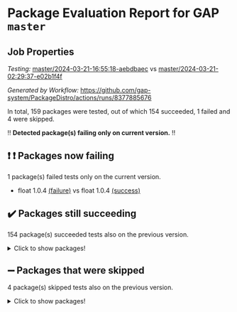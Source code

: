 # Package Evaluation Report for GAP `master`

## Job Properties

*Testing:* [master/2024-03-21-16:55:18-aebdbaec](https://github.com/gap-system/PackageDistro/blob/data/reports/master/2024-03-21-16:55:18-aebdbaec) vs [master/2024-03-21-02:29:37-e02b1f4f](https://github.com/gap-system/PackageDistro/blob/data/reports/master/2024-03-21-02:29:37-e02b1f4f)

*Generated by Workflow:* https://github.com/gap-system/PackageDistro/actions/runs/8377885676

In total, 159 packages were tested, out of which 154 succeeded, 1 failed and 4 were skipped.

:bangbang: **Detected package(s) failing only on current version.** :bangbang:

## :exclamation: :exclamation: Packages now failing

1 package(s) failed tests only on the current version.
- float 1.0.4 [(failure)](https://github.com/gap-system/PackageDistro/actions/runs/8377885676/job/22941476859) vs float 1.0.4 [(success)](https://github.com/gap-system/PackageDistro/actions/runs/8368629630/job/22913258221)

## :heavy_check_mark: Packages still succeeding

154 package(s) succeeded tests also on the previous version.
<details><summary>Click to show packages!</summary>

- 4ti2interface 2023.02-04 [(success)](https://github.com/gap-system/PackageDistro/actions/runs/8377885676/job/22941453837)
- ace 5.6.2 [(success)](https://github.com/gap-system/PackageDistro/actions/runs/8377885676/job/22941454175)
- aclib 1.3.2 [(success)](https://github.com/gap-system/PackageDistro/actions/runs/8377885676/job/22941454443)
- agt 0.3.1 [(success)](https://github.com/gap-system/PackageDistro/actions/runs/8377885676/job/22941454743)
- alnuth 3.2.1 [(success)](https://github.com/gap-system/PackageDistro/actions/runs/8377885676/job/22941455123)
- anupq 3.3.0 [(success)](https://github.com/gap-system/PackageDistro/actions/runs/8377885676/job/22941455425)
- atlasrep 2.1.8 [(success)](https://github.com/gap-system/PackageDistro/actions/runs/8377885676/job/22941455775)
- autodoc 2023.06.19 [(success)](https://github.com/gap-system/PackageDistro/actions/runs/8377885676/job/22941456116)
- automata 1.15 [(success)](https://github.com/gap-system/PackageDistro/actions/runs/8377885676/job/22941456457)
- automgrp 1.3.2 [(success)](https://github.com/gap-system/PackageDistro/actions/runs/8377885676/job/22941460999)
- autpgrp 1.11 [(success)](https://github.com/gap-system/PackageDistro/actions/runs/8377885676/job/22941461782)
- cap 2024.03-03 [(success)](https://github.com/gap-system/PackageDistro/actions/runs/8377885676/job/22941462436)
- caratinterface 2.3.6 [(success)](https://github.com/gap-system/PackageDistro/actions/runs/8377885676/job/22941463531)
- cddinterface 2022.11.01 [(success)](https://github.com/gap-system/PackageDistro/actions/runs/8377885676/job/22941467279)
- circle 1.6.6 [(success)](https://github.com/gap-system/PackageDistro/actions/runs/8377885676/job/22941467605)
- classicpres 1.22 [(success)](https://github.com/gap-system/PackageDistro/actions/runs/8377885676/job/22941467955)
- cohomolo 1.6.11 [(success)](https://github.com/gap-system/PackageDistro/actions/runs/8377885676/job/22941468305)
- congruence 1.2.5 [(success)](https://github.com/gap-system/PackageDistro/actions/runs/8377885676/job/22941468627)
- corelg 1.56 [(success)](https://github.com/gap-system/PackageDistro/actions/runs/8377885676/job/22941468914)
- crime 1.6 [(success)](https://github.com/gap-system/PackageDistro/actions/runs/8377885676/job/22941469228)
- crisp 1.4.6 [(success)](https://github.com/gap-system/PackageDistro/actions/runs/8377885676/job/22941469529)
- crypting 0.10.4 [(success)](https://github.com/gap-system/PackageDistro/actions/runs/8377885676/job/22941469821)
- cryst 4.1.27 [(success)](https://github.com/gap-system/PackageDistro/actions/runs/8377885676/job/22941470387)
- crystcat 1.1.10 [(success)](https://github.com/gap-system/PackageDistro/actions/runs/8377885676/job/22941470760)
- ctbllib 1.3.9 [(success)](https://github.com/gap-system/PackageDistro/actions/runs/8377885676/job/22941471091)
- cubefree 1.19 [(success)](https://github.com/gap-system/PackageDistro/actions/runs/8377885676/job/22941471415)
- curlinterface 2.3.2 [(success)](https://github.com/gap-system/PackageDistro/actions/runs/8377885676/job/22941471737)
- cvec 2.8.1 [(success)](https://github.com/gap-system/PackageDistro/actions/runs/8377885676/job/22941472099)
- datastructures 0.3.0 [(success)](https://github.com/gap-system/PackageDistro/actions/runs/8377885676/job/22941472435)
- deepthought 1.0.6 [(success)](https://github.com/gap-system/PackageDistro/actions/runs/8377885676/job/22941472796)
- design 1.8 [(success)](https://github.com/gap-system/PackageDistro/actions/runs/8377885676/job/22941473121)
- difsets 2.3.1 [(success)](https://github.com/gap-system/PackageDistro/actions/runs/8377885676/job/22941473467)
- digraphs 1.7.1 [(success)](https://github.com/gap-system/PackageDistro/actions/runs/8377885676/job/22941473833)
- edim 1.3.8 [(success)](https://github.com/gap-system/PackageDistro/actions/runs/8377885676/job/22941474277)
- example 4.3.4 [(success)](https://github.com/gap-system/PackageDistro/actions/runs/8377885676/job/22941474659)
- examplesforhomalg 2023.10-01 [(success)](https://github.com/gap-system/PackageDistro/actions/runs/8377885676/job/22941475083)
- factint 1.6.3 [(success)](https://github.com/gap-system/PackageDistro/actions/runs/8377885676/job/22941475424)
- ferret 1.0.10 [(success)](https://github.com/gap-system/PackageDistro/actions/runs/8377885676/job/22941475801)
- fga 1.5.0 [(success)](https://github.com/gap-system/PackageDistro/actions/runs/8377885676/job/22941476127)
- fining 1.5.6 [(success)](https://github.com/gap-system/PackageDistro/actions/runs/8377885676/job/22941476479)
- format 1.4.4 [(success)](https://github.com/gap-system/PackageDistro/actions/runs/8377885676/job/22941477204)
- forms 1.2.9 [(success)](https://github.com/gap-system/PackageDistro/actions/runs/8377885676/job/22941477527)
- fplsa 1.2.6 [(success)](https://github.com/gap-system/PackageDistro/actions/runs/8377885676/job/22941477927)
- fr 2.4.13 [(success)](https://github.com/gap-system/PackageDistro/actions/runs/8377885676/job/22941478282)
- francy 2.0.3 [(success)](https://github.com/gap-system/PackageDistro/actions/runs/8377885676/job/22941478583)
- fwtree 1.3 [(success)](https://github.com/gap-system/PackageDistro/actions/runs/8377885676/job/22941478929)
- gapdoc 1.6.7 [(success)](https://github.com/gap-system/PackageDistro/actions/runs/8377885676/job/22941479276)
- gauss 2023.02-04 [(success)](https://github.com/gap-system/PackageDistro/actions/runs/8377885676/job/22941479616)
- gaussforhomalg 2023.11-01 [(success)](https://github.com/gap-system/PackageDistro/actions/runs/8377885676/job/22941479925)
- gbnp 1.0.5 [(success)](https://github.com/gap-system/PackageDistro/actions/runs/8377885676/job/22941480205)
- generalizedmorphismsforcap 2024.01-01 [(success)](https://github.com/gap-system/PackageDistro/actions/runs/8377885676/job/22941480551)
- genss 1.6.8 [(success)](https://github.com/gap-system/PackageDistro/actions/runs/8377885676/job/22941480872)
- gradedmodules 2024.01-01 [(success)](https://github.com/gap-system/PackageDistro/actions/runs/8377885676/job/22941481181)
- gradedringforhomalg 2023.08-01 [(success)](https://github.com/gap-system/PackageDistro/actions/runs/8377885676/job/22941481496)
- grape 4.9.0 [(success)](https://github.com/gap-system/PackageDistro/actions/runs/8377885676/job/22941481815)
- groupoids 1.74 [(success)](https://github.com/gap-system/PackageDistro/actions/runs/8377885676/job/22941482108)
- grpconst 2.6.5 [(success)](https://github.com/gap-system/PackageDistro/actions/runs/8377885676/job/22941482398)
- guarana 0.96.3 [(success)](https://github.com/gap-system/PackageDistro/actions/runs/8377885676/job/22941482699)
- guava 3.19 [(success)](https://github.com/gap-system/PackageDistro/actions/runs/8377885676/job/22941483023)
- hap 1.62 [(success)](https://github.com/gap-system/PackageDistro/actions/runs/8377885676/job/22941483278)
- hapcryst 0.1.15 [(success)](https://github.com/gap-system/PackageDistro/actions/runs/8377885676/job/22941483561)
- hecke 1.5.3 [(success)](https://github.com/gap-system/PackageDistro/actions/runs/8377885676/job/22941483836)
- help 4.0 [(success)](https://github.com/gap-system/PackageDistro/actions/runs/8377885676/job/22941484099)
- homalg 2024.01-01 [(success)](https://github.com/gap-system/PackageDistro/actions/runs/8377885676/job/22941484357)
- homalgtocas 2023.11-01 [(success)](https://github.com/gap-system/PackageDistro/actions/runs/8377885676/job/22941484700)
- idrel 2.46 [(success)](https://github.com/gap-system/PackageDistro/actions/runs/8377885676/job/22941484990)
- images 1.3.2 [(success)](https://github.com/gap-system/PackageDistro/actions/runs/8377885676/job/22941485286)
- intpic 0.3.0 [(success)](https://github.com/gap-system/PackageDistro/actions/runs/8377885676/job/22941485559)
- io 4.8.2 [(success)](https://github.com/gap-system/PackageDistro/actions/runs/8377885676/job/22941485878)
- io_forhomalg 2023.02-04 [(success)](https://github.com/gap-system/PackageDistro/actions/runs/8377885676/job/22941486165)
- irredsol 1.4.4 [(success)](https://github.com/gap-system/PackageDistro/actions/runs/8377885676/job/22941486456)
- json 2.2.0 [(success)](https://github.com/gap-system/PackageDistro/actions/runs/8377885676/job/22941486721)
- jupyterkernel 1.5.0 [(success)](https://github.com/gap-system/PackageDistro/actions/runs/8377885676/job/22941487039)
- jupyterviz 1.5.6 [(success)](https://github.com/gap-system/PackageDistro/actions/runs/8377885676/job/22941487433)
- kan 1.37 [(success)](https://github.com/gap-system/PackageDistro/actions/runs/8377885676/job/22941487767)
- kbmag 1.5.11 [(success)](https://github.com/gap-system/PackageDistro/actions/runs/8377885676/job/22941488109)
- laguna 3.9.6 [(success)](https://github.com/gap-system/PackageDistro/actions/runs/8377885676/job/22941488457)
- liealgdb 2.2.1 [(success)](https://github.com/gap-system/PackageDistro/actions/runs/8377885676/job/22941488790)
- liepring 2.8 [(success)](https://github.com/gap-system/PackageDistro/actions/runs/8377885676/job/22941489141)
- liering 2.4.2 [(success)](https://github.com/gap-system/PackageDistro/actions/runs/8377885676/job/22941489486)
- linearalgebraforcap 2024.02-02 [(success)](https://github.com/gap-system/PackageDistro/actions/runs/8377885676/job/22941489855)
- lins 0.9 [(success)](https://github.com/gap-system/PackageDistro/actions/runs/8377885676/job/22941490224)
- localizeringforhomalg 2023.10-01 [(success)](https://github.com/gap-system/PackageDistro/actions/runs/8377885676/job/22941490635)
- loops 3.4.3 [(success)](https://github.com/gap-system/PackageDistro/actions/runs/8377885676/job/22941491082)
- lpres 1.0.3 [(success)](https://github.com/gap-system/PackageDistro/actions/runs/8377885676/job/22941491452)
- majoranaalgebras 1.5.1 [(success)](https://github.com/gap-system/PackageDistro/actions/runs/8377885676/job/22941491777)
- mapclass 1.4.6 [(success)](https://github.com/gap-system/PackageDistro/actions/runs/8377885676/job/22941492102)
- matgrp 0.70 [(success)](https://github.com/gap-system/PackageDistro/actions/runs/8377885676/job/22941492470)
- matricesforhomalg 2024.02-01 [(success)](https://github.com/gap-system/PackageDistro/actions/runs/8377885676/job/22941492785)
- modisom 2.5.4 [(success)](https://github.com/gap-system/PackageDistro/actions/runs/8377885676/job/22941493158)
- modulepresentationsforcap 2024.01-04 [(success)](https://github.com/gap-system/PackageDistro/actions/runs/8377885676/job/22941493485)
- modules 2024.01-01 [(success)](https://github.com/gap-system/PackageDistro/actions/runs/8377885676/job/22941493814)
- monoidalcategories 2024.02-04 [(success)](https://github.com/gap-system/PackageDistro/actions/runs/8377885676/job/22941494147)
- nconvex 2022.09-01 [(success)](https://github.com/gap-system/PackageDistro/actions/runs/8377885676/job/22941494542)
- nilmat 1.4.2 [(success)](https://github.com/gap-system/PackageDistro/actions/runs/8377885676/job/22941494846)
- nock 1.5 [(success)](https://github.com/gap-system/PackageDistro/actions/runs/8377885676/job/22941495127)
- normalizinterface 1.3.6 [(success)](https://github.com/gap-system/PackageDistro/actions/runs/8377885676/job/22941495494)
- nq 2.5.11 [(success)](https://github.com/gap-system/PackageDistro/actions/runs/8377885676/job/22941495839)
- numericalsgps 1.3.1 [(success)](https://github.com/gap-system/PackageDistro/actions/runs/8377885676/job/22941496201)
- openmath 11.5.3 [(success)](https://github.com/gap-system/PackageDistro/actions/runs/8377885676/job/22941496522)
- orb 4.9.0 [(success)](https://github.com/gap-system/PackageDistro/actions/runs/8377885676/job/22941496829)
- packagemanager 1.4.3 [(success)](https://github.com/gap-system/PackageDistro/actions/runs/8377885676/job/22941497155)
- patternclass 2.4.3 [(success)](https://github.com/gap-system/PackageDistro/actions/runs/8377885676/job/22941497451)
- permut 2.0.5 [(success)](https://github.com/gap-system/PackageDistro/actions/runs/8377885676/job/22941497847)
- polenta 1.3.10 [(success)](https://github.com/gap-system/PackageDistro/actions/runs/8377885676/job/22941498277)
- polymaking 0.8.7 [(success)](https://github.com/gap-system/PackageDistro/actions/runs/8377885676/job/22941498644)
- primgrp 3.4.4 [(success)](https://github.com/gap-system/PackageDistro/actions/runs/8377885676/job/22941499057)
- profiling 2.5.4 [(success)](https://github.com/gap-system/PackageDistro/actions/runs/8377885676/job/22941499391)
- qdistrnd 0.9.4 [(success)](https://github.com/gap-system/PackageDistro/actions/runs/8377885676/job/22941499726)
- qpa 1.35 [(success)](https://github.com/gap-system/PackageDistro/actions/runs/8377885676/job/22941500039)
- quagroup 1.8.4 [(success)](https://github.com/gap-system/PackageDistro/actions/runs/8377885676/job/22941500509)
- radiroot 2.9 [(success)](https://github.com/gap-system/PackageDistro/actions/runs/8377885676/job/22941500820)
- rcwa 4.7.1 [(success)](https://github.com/gap-system/PackageDistro/actions/runs/8377885676/job/22941501120)
- rds 1.8 [(success)](https://github.com/gap-system/PackageDistro/actions/runs/8377885676/job/22941501425)
- recog 1.4.2 [(success)](https://github.com/gap-system/PackageDistro/actions/runs/8377885676/job/22941501739)
- repndecomp 1.3.0 [(success)](https://github.com/gap-system/PackageDistro/actions/runs/8377885676/job/22941502067)
- repsn 3.1.2 [(success)](https://github.com/gap-system/PackageDistro/actions/runs/8377885676/job/22941502333)
- resclasses 4.7.3 [(success)](https://github.com/gap-system/PackageDistro/actions/runs/8377885676/job/22941502686)
- ringsforhomalg 2023.11-02 [(success)](https://github.com/gap-system/PackageDistro/actions/runs/8377885676/job/22941503034)
- sco 2023.08-01 [(success)](https://github.com/gap-system/PackageDistro/actions/runs/8377885676/job/22941503379)
- scscp 2.4.2 [(success)](https://github.com/gap-system/PackageDistro/actions/runs/8377885676/job/22941503683)
- semigroups 5.3.7 [(success)](https://github.com/gap-system/PackageDistro/actions/runs/8377885676/job/22941503947)
- sglppow 2.4 [(success)](https://github.com/gap-system/PackageDistro/actions/runs/8377885676/job/22941504291)
- sgpviz 0.999.5 [(success)](https://github.com/gap-system/PackageDistro/actions/runs/8377885676/job/22941504611)
- simpcomp 2.1.14 [(success)](https://github.com/gap-system/PackageDistro/actions/runs/8377885676/job/22941504927)
- singular 2023.02.09 [(success)](https://github.com/gap-system/PackageDistro/actions/runs/8377885676/job/22941505284)
- sl2reps 1.1 [(success)](https://github.com/gap-system/PackageDistro/actions/runs/8377885676/job/22941505668)
- sla 1.5.3 [(success)](https://github.com/gap-system/PackageDistro/actions/runs/8377885676/job/22941505998)
- smallgrp 1.5.3 [(success)](https://github.com/gap-system/PackageDistro/actions/runs/8377885676/job/22941506330)
- smallsemi 0.6.13 [(success)](https://github.com/gap-system/PackageDistro/actions/runs/8377885676/job/22941506641)
- sonata 2.9.6 [(success)](https://github.com/gap-system/PackageDistro/actions/runs/8377885676/job/22941506970)
- sophus 1.27 [(success)](https://github.com/gap-system/PackageDistro/actions/runs/8377885676/job/22941507265)
- sotgrps 1.2 [(success)](https://github.com/gap-system/PackageDistro/actions/runs/8377885676/job/22941507597)
- spinsym 1.5.2 [(success)](https://github.com/gap-system/PackageDistro/actions/runs/8377885676/job/22941507901)
- standardff 1.0 [(success)](https://github.com/gap-system/PackageDistro/actions/runs/8377885676/job/22941508165)
- symbcompcc 1.3.2 [(success)](https://github.com/gap-system/PackageDistro/actions/runs/8377885676/job/22941508465)
- thelma 1.3 [(success)](https://github.com/gap-system/PackageDistro/actions/runs/8377885676/job/22941508918)
- tomlib 1.2.11 [(success)](https://github.com/gap-system/PackageDistro/actions/runs/8377885676/job/22941509809)
- toolsforhomalg 2023.11-01 [(success)](https://github.com/gap-system/PackageDistro/actions/runs/8377885676/job/22941510131)
- toric 1.9.5 [(success)](https://github.com/gap-system/PackageDistro/actions/runs/8377885676/job/22941510433)
- toricvarieties 2022.07.13 [(success)](https://github.com/gap-system/PackageDistro/actions/runs/8377885676/job/22941510733)
- transgrp 3.6.5 [(success)](https://github.com/gap-system/PackageDistro/actions/runs/8377885676/job/22941511099)
- typeset 1.2.2 [(success)](https://github.com/gap-system/PackageDistro/actions/runs/8377885676/job/22941511485)
- ugaly 4.1.3 [(success)](https://github.com/gap-system/PackageDistro/actions/runs/8377885676/job/22941511857)
- unipot 1.5 [(success)](https://github.com/gap-system/PackageDistro/actions/runs/8377885676/job/22941512226)
- unitlib 4.2.0 [(success)](https://github.com/gap-system/PackageDistro/actions/runs/8377885676/job/22941512595)
- utils 0.85 [(success)](https://github.com/gap-system/PackageDistro/actions/runs/8377885676/job/22941512968)
- uuid 0.7 [(success)](https://github.com/gap-system/PackageDistro/actions/runs/8377885676/job/22941513292)
- walrus 0.9991 [(success)](https://github.com/gap-system/PackageDistro/actions/runs/8377885676/job/22941513672)
- wedderga 4.10.5 [(success)](https://github.com/gap-system/PackageDistro/actions/runs/8377885676/job/22941514109)
- xmod 2.92 [(success)](https://github.com/gap-system/PackageDistro/actions/runs/8377885676/job/22941514479)
- xmodalg 1.23 [(success)](https://github.com/gap-system/PackageDistro/actions/runs/8377885676/job/22941514829)
- yangbaxter 0.10.3 [(success)](https://github.com/gap-system/PackageDistro/actions/runs/8377885676/job/22941515206)
- zeromqinterface 0.14 [(success)](https://github.com/gap-system/PackageDistro/actions/runs/8377885676/job/22941515507)
</details>

## :heavy_minus_sign: Packages that were skipped

4 package(s) skipped tests also on the previous version.
<details><summary>Click to show packages!</summary>

- browse 1.8.21 [(skipped)](https://github.com/gap-system/PackageDistro/actions/runs/8377885676/job/22941053442)
- itc 1.5.1 [(skipped)](https://github.com/gap-system/PackageDistro/actions/runs/8377885676/job/22941053442)
- polycyclic 2.16 [(skipped)](https://github.com/gap-system/PackageDistro/actions/runs/8377885676/job/22941053442)
- xgap 4.32 [(skipped)](https://github.com/gap-system/PackageDistro/actions/runs/8377885676/job/22941053442)
</details>

